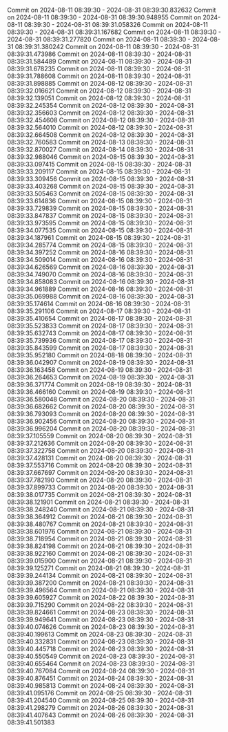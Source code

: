 Commit on 2024-08-11 08:39:30 - 2024-08-31 08:39:30.832632
Commit on 2024-08-11 08:39:30 - 2024-08-31 08:39:30.948955
Commit on 2024-08-11 08:39:30 - 2024-08-31 08:39:31.058326
Commit on 2024-08-11 08:39:30 - 2024-08-31 08:39:31.167682
Commit on 2024-08-11 08:39:30 - 2024-08-31 08:39:31.277820
Commit on 2024-08-11 08:39:30 - 2024-08-31 08:39:31.380242
Commit on 2024-08-11 08:39:30 - 2024-08-31 08:39:31.473986
Commit on 2024-08-11 08:39:30 - 2024-08-31 08:39:31.584489
Commit on 2024-08-11 08:39:30 - 2024-08-31 08:39:31.678235
Commit on 2024-08-11 08:39:30 - 2024-08-31 08:39:31.788608
Commit on 2024-08-11 08:39:30 - 2024-08-31 08:39:31.898885
Commit on 2024-08-12 08:39:30 - 2024-08-31 08:39:32.016621
Commit on 2024-08-12 08:39:30 - 2024-08-31 08:39:32.139051
Commit on 2024-08-12 08:39:30 - 2024-08-31 08:39:32.245354
Commit on 2024-08-12 08:39:30 - 2024-08-31 08:39:32.356603
Commit on 2024-08-12 08:39:30 - 2024-08-31 08:39:32.454608
Commit on 2024-08-12 08:39:30 - 2024-08-31 08:39:32.564010
Commit on 2024-08-12 08:39:30 - 2024-08-31 08:39:32.664508
Commit on 2024-08-12 08:39:30 - 2024-08-31 08:39:32.760583
Commit on 2024-08-13 08:39:30 - 2024-08-31 08:39:32.870027
Commit on 2024-08-14 08:39:30 - 2024-08-31 08:39:32.988046
Commit on 2024-08-15 08:39:30 - 2024-08-31 08:39:33.097415
Commit on 2024-08-15 08:39:30 - 2024-08-31 08:39:33.209117
Commit on 2024-08-15 08:39:30 - 2024-08-31 08:39:33.309456
Commit on 2024-08-15 08:39:30 - 2024-08-31 08:39:33.403268
Commit on 2024-08-15 08:39:30 - 2024-08-31 08:39:33.505463
Commit on 2024-08-15 08:39:30 - 2024-08-31 08:39:33.614836
Commit on 2024-08-15 08:39:30 - 2024-08-31 08:39:33.729839
Commit on 2024-08-15 08:39:30 - 2024-08-31 08:39:33.847837
Commit on 2024-08-15 08:39:30 - 2024-08-31 08:39:33.973595
Commit on 2024-08-15 08:39:30 - 2024-08-31 08:39:34.077535
Commit on 2024-08-15 08:39:30 - 2024-08-31 08:39:34.187961
Commit on 2024-08-15 08:39:30 - 2024-08-31 08:39:34.285774
Commit on 2024-08-15 08:39:30 - 2024-08-31 08:39:34.397252
Commit on 2024-08-16 08:39:30 - 2024-08-31 08:39:34.509014
Commit on 2024-08-16 08:39:30 - 2024-08-31 08:39:34.626569
Commit on 2024-08-16 08:39:30 - 2024-08-31 08:39:34.749070
Commit on 2024-08-16 08:39:30 - 2024-08-31 08:39:34.858083
Commit on 2024-08-16 08:39:30 - 2024-08-31 08:39:34.961889
Commit on 2024-08-16 08:39:30 - 2024-08-31 08:39:35.069988
Commit on 2024-08-16 08:39:30 - 2024-08-31 08:39:35.174614
Commit on 2024-08-16 08:39:30 - 2024-08-31 08:39:35.291106
Commit on 2024-08-17 08:39:30 - 2024-08-31 08:39:35.410654
Commit on 2024-08-17 08:39:30 - 2024-08-31 08:39:35.523833
Commit on 2024-08-17 08:39:30 - 2024-08-31 08:39:35.632743
Commit on 2024-08-17 08:39:30 - 2024-08-31 08:39:35.739936
Commit on 2024-08-17 08:39:30 - 2024-08-31 08:39:35.843599
Commit on 2024-08-17 08:39:30 - 2024-08-31 08:39:35.952180
Commit on 2024-08-18 08:39:30 - 2024-08-31 08:39:36.042907
Commit on 2024-08-19 08:39:30 - 2024-08-31 08:39:36.163458
Commit on 2024-08-19 08:39:30 - 2024-08-31 08:39:36.264653
Commit on 2024-08-19 08:39:30 - 2024-08-31 08:39:36.371774
Commit on 2024-08-19 08:39:30 - 2024-08-31 08:39:36.466160
Commit on 2024-08-19 08:39:30 - 2024-08-31 08:39:36.580048
Commit on 2024-08-20 08:39:30 - 2024-08-31 08:39:36.682662
Commit on 2024-08-20 08:39:30 - 2024-08-31 08:39:36.793093
Commit on 2024-08-20 08:39:30 - 2024-08-31 08:39:36.902456
Commit on 2024-08-20 08:39:30 - 2024-08-31 08:39:36.996204
Commit on 2024-08-20 08:39:30 - 2024-08-31 08:39:37.105559
Commit on 2024-08-20 08:39:30 - 2024-08-31 08:39:37.212636
Commit on 2024-08-20 08:39:30 - 2024-08-31 08:39:37.322758
Commit on 2024-08-20 08:39:30 - 2024-08-31 08:39:37.428131
Commit on 2024-08-20 08:39:30 - 2024-08-31 08:39:37.553716
Commit on 2024-08-20 08:39:30 - 2024-08-31 08:39:37.667697
Commit on 2024-08-20 08:39:30 - 2024-08-31 08:39:37.782190
Commit on 2024-08-20 08:39:30 - 2024-08-31 08:39:37.899733
Commit on 2024-08-20 08:39:30 - 2024-08-31 08:39:38.017735
Commit on 2024-08-21 08:39:30 - 2024-08-31 08:39:38.121901
Commit on 2024-08-21 08:39:30 - 2024-08-31 08:39:38.248240
Commit on 2024-08-21 08:39:30 - 2024-08-31 08:39:38.364912
Commit on 2024-08-21 08:39:30 - 2024-08-31 08:39:38.480767
Commit on 2024-08-21 08:39:30 - 2024-08-31 08:39:38.601976
Commit on 2024-08-21 08:39:30 - 2024-08-31 08:39:38.718954
Commit on 2024-08-21 08:39:30 - 2024-08-31 08:39:38.824198
Commit on 2024-08-21 08:39:30 - 2024-08-31 08:39:38.922160
Commit on 2024-08-21 08:39:30 - 2024-08-31 08:39:39.015900
Commit on 2024-08-21 08:39:30 - 2024-08-31 08:39:39.125271
Commit on 2024-08-21 08:39:30 - 2024-08-31 08:39:39.244134
Commit on 2024-08-21 08:39:30 - 2024-08-31 08:39:39.387200
Commit on 2024-08-21 08:39:30 - 2024-08-31 08:39:39.496564
Commit on 2024-08-21 08:39:30 - 2024-08-31 08:39:39.605927
Commit on 2024-08-22 08:39:30 - 2024-08-31 08:39:39.715290
Commit on 2024-08-22 08:39:30 - 2024-08-31 08:39:39.824661
Commit on 2024-08-23 08:39:30 - 2024-08-31 08:39:39.949641
Commit on 2024-08-23 08:39:30 - 2024-08-31 08:39:40.074626
Commit on 2024-08-23 08:39:30 - 2024-08-31 08:39:40.199613
Commit on 2024-08-23 08:39:30 - 2024-08-31 08:39:40.332831
Commit on 2024-08-23 08:39:30 - 2024-08-31 08:39:40.445718
Commit on 2024-08-23 08:39:30 - 2024-08-31 08:39:40.550549
Commit on 2024-08-23 08:39:30 - 2024-08-31 08:39:40.655464
Commit on 2024-08-23 08:39:30 - 2024-08-31 08:39:40.767084
Commit on 2024-08-24 08:39:30 - 2024-08-31 08:39:40.876451
Commit on 2024-08-24 08:39:30 - 2024-08-31 08:39:40.985813
Commit on 2024-08-24 08:39:30 - 2024-08-31 08:39:41.095176
Commit on 2024-08-25 08:39:30 - 2024-08-31 08:39:41.204540
Commit on 2024-08-25 08:39:30 - 2024-08-31 08:39:41.298279
Commit on 2024-08-26 08:39:30 - 2024-08-31 08:39:41.407643
Commit on 2024-08-26 08:39:30 - 2024-08-31 08:39:41.501383
